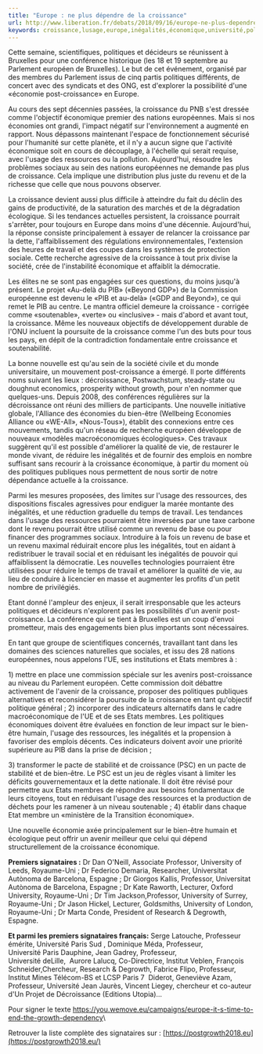 ```yaml
---
title: "Europe : ne plus dépendre de la croissance"
url: http://www.liberation.fr/debats/2018/09/16/europe-ne-plus-dependre-de-la-croissance_1679117
keywords: croissance,lusage,europe,inégalités,économique,université,politiques,professeur,revenu,dépendre,dr,ressources
---
```

Cette semaine, scientifiques, politiques et décideurs se réunissent à Bruxelles pour une conférence historique (les 18 et 19 septembre au Parlement européen de Bruxelles). Le but de cet événement, organisé par des membres du Parlement issus de cinq partis politiques différents, de concert avec des syndicats et des ONG, est d'explorer la possibilité d'une «économie post-croissance» en Europe.

Au cours des sept décennies passées, la croissance du PNB s'est dressée comme l'objectif économique premier des nations européennes. Mais si nos économies ont grandi, l'impact négatif sur l'environnement a augmenté en rapport. Nous dépassons maintenant l'espace de fonctionnement sécurisé pour l'humanité sur cette planète, et il n'y a aucun signe que l'activité économique soit en cours de découplage, à l'échelle qui serait requise, avec l'usage des ressources ou la pollution. Aujourd'hui, résoudre les problèmes sociaux au sein des nations européennes ne demande pas plus de croissance. Cela implique une distribution plus juste du revenu et de la richesse que celle que nous pouvons observer.

La croissance devient aussi plus difficile à atteindre du fait du déclin des gains de productivité, de la saturation des marchés et de la dégradation écologique. Si les tendances actuelles persistent, la croissance pourrait s'arrêter, pour toujours en Europe dans moins d'une décennie. Aujourd'hui, la réponse consiste principalement à essayer de relancer la croissance par la dette, l'affaiblissement des régulations environnementales, l'extension des heures de travail et des coupes dans les systèmes de protection sociale. Cette recherche agressive de la croissance à tout prix divise la société, crée de l'instabilité économique et affaiblit la démocratie.

Les élites ne se sont pas engagées sur ces questions, du moins jusqu'à présent. Le projet «Au-delà du PIB» («Beyond GDP») de la Commission européenne est devenu le «PIB et au-delà» («GDP and Beyond»), ce qui remet le PIB au centre. Le mantra officiel demeure la croissance - corrigée comme «soutenable», «verte» ou «inclusive» - mais d'abord et avant tout, la croissance. Même les nouveaux objectifs de développement durable de l'ONU incluent la poursuite de la croissance comme l'un des buts pour tous les pays, en dépit de la contradiction fondamentale entre croissance et soutenabilité.

La bonne nouvelle est qu'au sein de la société civile et du monde universitaire, un mouvement post-croissance a émergé. Il porte différents noms suivant les lieux : décroissance, Postwachstum, steady-state ou doughnut economics, prosperity without growth, pour n'en nommer que quelques-uns. Depuis 2008, des conférences régulières sur la décroissance ont réuni des milliers de participants. Une nouvelle initiative globale, l'Alliance des économies du bien-être (Wellbeing Economies Alliance ou «WE-All», «Nous-Tous»), établit des connexions entre ces mouvements, tandis qu'un réseau de recherche européen développe de nouveaux «modèles macroéconomiques écologiques». Ces travaux suggèrent qu'il est possible d'améliorer la qualité de vie, de restaurer le monde vivant, de réduire les inégalités et de fournir des emplois en nombre suffisant sans recourir à la croissance économique, à partir du moment où des politiques publiques nous permettent de nous sortir de notre dépendance actuelle à la croissance.

Parmi les mesures proposées, des limites sur l'usage des ressources, des dispositions fiscales agressives pour endiguer la marée montante des inégalités, et une réduction graduelle du temps de travail. Les tendances dans l'usage des ressources pourraient être inversées par une taxe carbone dont le revenu pourrait être utilisé comme un revenu de base ou pour financer des programmes sociaux. Introduire à la fois un revenu de base et un revenu maximal réduirait encore plus les inégalités, tout en aidant à redistribuer le travail social et en réduisant les inégalités de pouvoir qui affaiblissent la démocratie. Les nouvelles technologies pourraient être utilisées pour réduire le temps de travail et améliorer la qualité de vie, au lieu de conduire à licencier en masse et augmenter les profits d'un petit nombre de privilégiés.

Etant donné l'ampleur des enjeux, il serait irresponsable que les acteurs politiques et décideurs n'explorent pas les possibilités d'un avenir post-croissance. La conférence qui se tient à Bruxelles est un coup d'envoi prometteur, mais des engagements bien plus importants sont nécessaires.

En tant que groupe de scientifiques concernés, travaillant tant dans les domaines des sciences naturelles que sociales, et issu des 28 nations européennes, nous appelons l'UE, ses institutions et Etats membres à :

1) mettre en place une commission spéciale sur les avenirs post-croissance au niveau du Parlement européen. Cette commission doit débattre activement de l'avenir de la croissance, proposer des politiques publiques alternatives et reconsidérer la poursuite de la croissance en tant qu'objectif politique général ; 2) incorporer des indicateurs alternatifs dans le cadre macroéconomique de l'UE et de ses Etats membres. Les politiques économiques doivent être évaluées en fonction de leur impact sur le bien-être humain, l'usage des ressources, les inégalités et la propension à favoriser des emplois décents. Ces indicateurs doivent avoir une priorité supérieure au PIB dans la prise de décision ;

3\) transformer le pacte de stabilité et de croissance (PSC) en un pacte de stabilité et de bien-être. Le PSC est un jeu de règles visant à limiter les déficits gouvernementaux et la dette nationale. Il doit être révisé pour permettre aux Etats membres de répondre aux besoins fondamentaux de leurs citoyens, tout en réduisant l'usage des ressources et la production de déchets pour les ramener à un niveau soutenable ; 4) établir dans chaque Etat membre un «ministère de la Transition économique».

Une nouvelle économie axée principalement sur le bien-être humain et écologique peut offrir un avenir meilleur que celui qui dépend structurellement de la croissance économique.

**Premiers signataires :** Dr Dan O'Neill, Associate Professor, University of Leeds, Royaume-Uni ; Dr Federico Demaria, Researcher, Universitat Autònoma de Barcelona, Espagne ; Dr Giorgos Kallis, Professor, Universitat Autònoma de Barcelona, Espagne ; Dr Kate Raworth, Lecturer, Oxford University, Royaume-Uni ; Dr Tim Jackson,Professor, University of Surrey, Royaume-Uni ; Dr Jason Hickel, Lecturer, Goldsmiths, University of London, Royaume-Uni ; Dr Marta Conde, President of Research & Degrowth, Espagne.

**Et parmi les premiers signataires français:** Serge Latouche, Professeur émérite, Université Paris Sud , Dominique Méda, Professeur, Université Paris Dauphine, Jean Gadrey, Professeur, Université deLille,  Aurore Lalucq, Co-Directrice, Institut Veblen, François Schneider,Chercheur, Research & Degrowth, Fabrice Flipo, Professeur, Institut Mines Télécom-BS et LCSP Paris 7  Diderot, Geneviève Azam, Professeur, Université Jean Jaurès, Vincent Liegey, chercheur et co-auteur d'Un Projet de Décroissance (Editions Utopia)\...

Pour signer le texte <https://you.wemove.eu/campaigns/europe-it-s-time-to-end-the-growth-dependency>\

Retrouver la liste complète des signataires sur : [https://postgrowth2018.eu](https://postgrowth2018.eu/)
